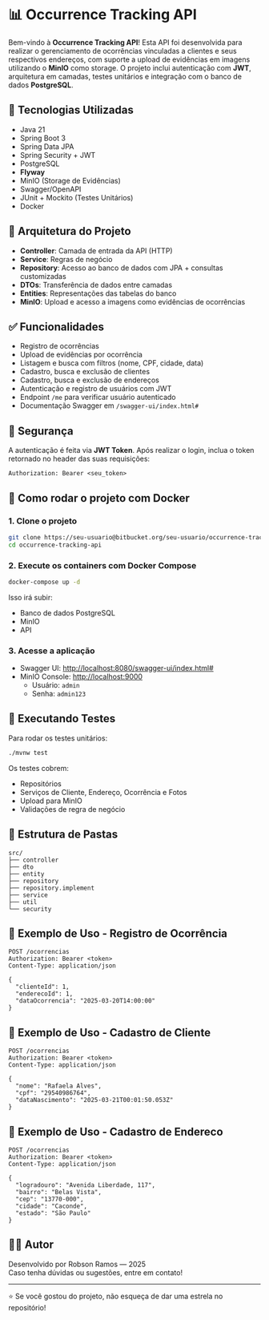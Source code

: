 
# 📊 Occurrence Tracking API

Bem-vindo à **Occurrence Tracking API**! Esta API foi desenvolvida para realizar o gerenciamento de ocorrências vinculadas a clientes e seus respectivos endereços, com suporte a upload de evidências em imagens utilizando o **MinIO** como storage. O projeto inclui autenticação com **JWT**, arquitetura em camadas, testes unitários e integração com o banco de dados **PostgreSQL**.

## 🚀 Tecnologias Utilizadas

- Java 21
- Spring Boot 3
- Spring Data JPA
- Spring Security + JWT
- PostgreSQL
- **Flyway**
- MinIO (Storage de Evidências)
- Swagger/OpenAPI
- JUnit + Mockito (Testes Unitários)
- Docker

## 🧱 Arquitetura do Projeto

- **Controller**: Camada de entrada da API (HTTP)
- **Service**: Regras de negócio
- **Repository**: Acesso ao banco de dados com JPA + consultas customizadas
- **DTOs**: Transferência de dados entre camadas
- **Entities**: Representações das tabelas do banco
- **MinIO**: Upload e acesso a imagens como evidências de ocorrências

## ✅ Funcionalidades

- Registro de ocorrências
- Upload de evidências por ocorrência
- Listagem e busca com filtros (nome, CPF, cidade, data)
- Cadastro, busca e exclusão de clientes
- Cadastro, busca e exclusão de endereços
- Autenticação e registro de usuários com JWT
- Endpoint `/me` para verificar usuário autenticado
- Documentação Swagger em `/swagger-ui/index.html#`

## 🔐 Segurança

A autenticação é feita via **JWT Token**. Após realizar o login, inclua o token retornado no header das suas requisições:

```
Authorization: Bearer <seu_token>
```

## 🐳 Como rodar o projeto com Docker

### 1. Clone o projeto

```bash
git clone https://seu-usuario@bitbucket.org/seu-usuario/occurrence-tracking-api.git
cd occurrence-tracking-api
```

### 2. Execute os containers com Docker Compose

```bash
docker-compose up -d
```

Isso irá subir:
- Banco de dados PostgreSQL
- MinIO
- API

### 3. Acesse a aplicação

- Swagger UI: [http://localhost:8080/swagger-ui/index.html#](http://localhost:8080/swagger-ui/index.html#)
- MinIO Console: [http://localhost:9000](http://localhost:9000)
  - Usuário: `admin`
  - Senha: `admin123`

## 🧪 Executando Testes

Para rodar os testes unitários:

```bash
./mvnw test
```

Os testes cobrem:
- Repositórios
- Serviços de Cliente, Endereço, Ocorrência e Fotos
- Upload para MinIO
- Validações de regra de negócio

## 📂 Estrutura de Pastas

```
src/
├── controller
├── dto
├── entity
├── repository
├── repository.implement
├── service
├── util
└── security
```

## 📝 Exemplo de Uso - Registro de Ocorrência

```http
POST /ocorrencias
Authorization: Bearer <token>
Content-Type: application/json

{
  "clienteId": 1,
  "enderecoId": 1,
  "dataOcorrencia": "2025-03-20T14:00:00"
}
```
## 📝 Exemplo de Uso - Cadastro de Cliente

```http
POST /ocorrencias
Authorization: Bearer <token>
Content-Type: application/json

{
  "nome": "Rafaela Alves",
  "cpf": "29540986764",
  "dataNascimento": "2025-03-21T00:01:50.053Z"
}

```

## 📝 Exemplo de Uso - Cadastro de Endereco

```http
POST /ocorrencias
Authorization: Bearer <token>
Content-Type: application/json

{
  "logradouro": "Avenida Liberdade, 117",
  "bairro": "Belas Vista",
  "cep": "13770-000",
  "cidade": "Caconde",
  "estado": "São Paulo"
}

```
## 🙋‍♂️ Autor

Desenvolvido por Robson Ramos — 2025  
Caso tenha dúvidas ou sugestões, entre em contato!

---

⭐ Se você gostou do projeto, não esqueça de dar uma estrela no repositório!
